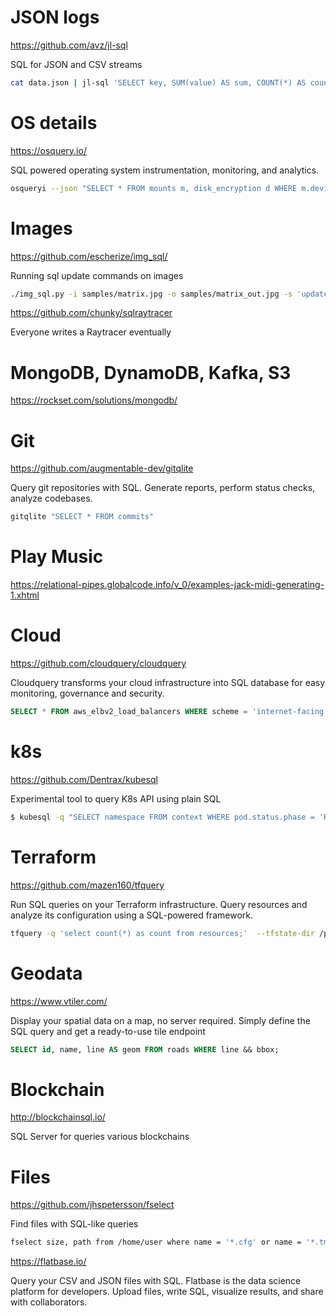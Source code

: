 # JSON logs
https://github.com/avz/jl-sql

SQL for JSON and CSV streams

```sh
cat data.json | jl-sql 'SELECT key, SUM(value) AS sum, COUNT(*) AS count GROUP BY key'
```

# OS details
https://osquery.io/

SQL powered operating system instrumentation, monitoring, and analytics.

```sh
osqueryi --json "SELECT * FROM mounts m, disk_encryption d WHERE m.device_alias = d.name AND d.encrypted = 0;"
```

# Images
https://github.com/escherize/img_sql/

Running sql update commands on images

```sh
./img_sql.py -i samples/matrix.jpg -o samples/matrix_out.jpg -s 'update pixels set r = g, b = r, g = b where x > 700'
```

https://github.com/chunky/sqlraytracer

Everyone writes a Raytracer eventually

# MongoDB, DynamoDB, Kafka, S3
https://rockset.com/solutions/mongodb/


# Git
https://github.com/augmentable-dev/gitqlite

Query git repositories with SQL. Generate reports, perform status checks, analyze codebases.

```sh
gitqlite "SELECT * FROM commits"
```


# Play Music
https://relational-pipes.globalcode.info/v_0/examples-jack-midi-generating-1.xhtml

# Cloud
https://github.com/cloudquery/cloudquery

Cloudquery transforms your cloud infrastructure into SQL database for easy monitoring, governance and security.

```sql
SELECT * FROM aws_elbv2_load_balancers WHERE scheme = 'internet-facing'
```

# k8s
https://github.com/Dentrax/kubesql

Experimental tool to query K8s API using plain SQL

```sh
$ kubesql -q "SELECT namespace FROM context WHERE pod.status.phase = 'Running'"
```

# Terraform
https://github.com/mazen160/tfquery

Run SQL queries on your Terraform infrastructure. Query resources and analyze its configuration using a SQL-powered framework.

```sh
tfquery -q 'select count(*) as count from resources;'  --tfstate-dir /path/to/terraform-states
```


# Geodata
https://www.vtiler.com/

Display your spatial data on a map, no server required. Simply define the SQL query and get a ready-to-use tile endpoint

```sql 
SELECT id, name, line AS geom FROM roads WHERE line && bbox;
```

# Blockchain
http://blockchainsql.io/

SQL Server for queries various blockchains


# Files
https://github.com/jhspetersson/fselect

Find files with SQL-like queries

```sh
fselect size, path from /home/user where name = '*.cfg' or name = '*.tmp'
```

https://flatbase.io/

Query your CSV and JSON files with SQL.
Flatbase is the data science platform for developers. Upload files, write SQL, visualize results, and share with collaborators.